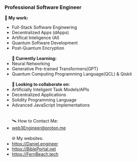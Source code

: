 ### Professional Software Engineer
**📖 My work:**
- Full-Stack Software Engineering
- Decentralized Apps (dApps)
- Artifical Inteligence (AI)
- Quantum Software Development
- Post-Quantum Encryption<br><br>
**🌱 Currently Learning:**
- Neural Networking
- Generative Pre-trained Transformers(GPT)
- Quantum Computing Programming Language(QCL) & Qiskit<br><br>
**🌳 Looking to collaborate on:**
- Artificially Inteligent Task Models/APIs
- Decentralized Applications
- Solidity Programming Language
- Advanced JavaScript Implementations<br><br><br>
🛰️ How to Contact Me:<br>
- web3Engineer@proton.me<br><br>
🌐 My websites:<br>
- https://Daniel.engineer<br>
- https://BiblePortal.net<br>
- https://FernBeach.tech<br>
